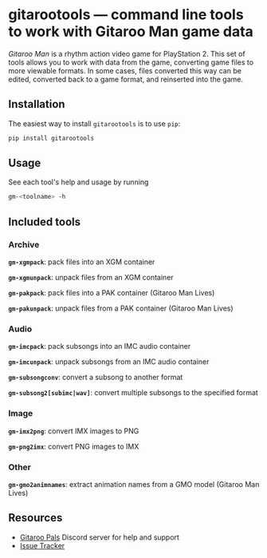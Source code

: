 # gitarootools — command line tools to work with Gitaroo Man game data
 
*Gitaroo Man* is a rhythm action video game for PlayStation 2. This set of tools allows
you to work with data from the game, converting game files to more viewable formats. In
some cases, files converted this way can be edited, converted back to a game format, and
reinserted into the game.

## Installation
The easiest way to install `gitarootools` is to use `pip`:
```bash
pip install gitarootools
```

## Usage
See each tool's help and usage by running
```bash
gm-<toolname> -h
```

## Included tools
### Archive

**`gm-xgmpack`**: pack files into an XGM container

**`gm-xgmunpack`**: unpack files from an XGM container

**`gm-pakpack`**: pack files into a PAK container (Gitaroo Man Lives)

**`gm-pakunpack`**: unpack files from a PAK container (Gitaroo Man Lives)

### Audio

**`gm-imcpack`**: pack subsongs into an IMC audio container

**`gm-imcunpack`**: unpack subsongs from an IMC audio container

**`gm-subsongconv`**: convert a subsong to another format

**`gm-subsong2[subimc|wav]`**: convert multiple subsongs to the specified format

### Image

**`gm-imx2png`**: convert IMX images to PNG

**`gm-png2imx`**: convert PNG images to IMX

### Other

**`gm-gmo2animnames`**: extract animation names from a GMO model (Gitaroo Man Lives)

## Resources
* [Gitaroo Pals](https://discord.gg/ed6P8Jt) Discord server for help and support
* [Issue Tracker](https://github.com/boringhexi/gitarootools/issues)